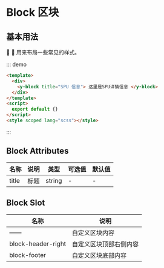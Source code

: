 # Block 区块

## 基本用法

:tada: :100: 用来布局一些常见的样式。

::: demo

```html
<template>
  <div>
    <y-block title="SPU 信息"> 这里是SPU详情信息 </y-block>
  </div>
</template>
<script>
  export default {}
</script>
<style scoped lang="scss"></style>
```

:::

<style lang="">
</style>

## Block Attributes

| 名称  | 说明 | 类型   | 可选值 | 默认值 |
| ----- | ---- | ------ | ------ | ------ |
| title | 标题 | string | -      | -      |

## Block Slot

| 名称               | 说明                   |
| ------------------ | ---------------------- |
| ——                 | 自定义区块内容         |
| block-header-right | 自定义区块顶部右侧内容 |
| block-footer       | 自定义区块底部内容     |
